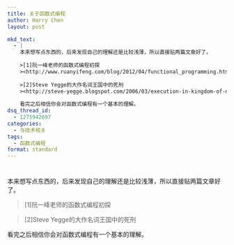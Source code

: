 ```yaml
---
title: 关于函数式编程
author: Harry Chen
layout: post

mkd_text:
  - |
    本来想写点东西的，后来发现自己的理解还是比较浅薄，所以直接贴两篇文章好了。
    
    >[1]阮一峰老师的函数式编程初探 
    ><http://www.ruanyifeng.com/blog/2012/04/functional_programming.html>
    
    >[2]Steve Yegge的大作名词王国中的死刑 
    ><http://steve-yegge.blogspot.com/2006/03/execution-in-kingdom-of-nouns.html>
    
    看完之后相信你会对函数式编程有一个基本的理解。
dsq_thread_id:
  - 1275942697
categories:
  - 与技术相关
tags:
  - 函数式编程
format: standard
---
```

# 

本来想写点东西的，后来发现自己的理解还是比较浅薄，所以直接贴两篇文章好了。

> [1]阮一峰老师的函数式编程初探

>
> [2]Steve Yegge的大作名词王国中的死刑


看完之后相信你会对函数式编程有一个基本的理解。
